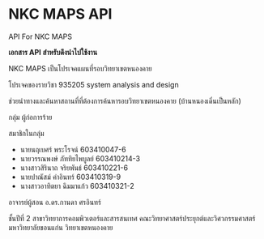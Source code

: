 # NKC MAPS API

API For NKC MAPS

**เอกสาร API สำหรับดึงนำไปใช้งาน**

NKC MAPS เป็นโปรเจคแผนที่รอบวิทยาเขตหนองคาย

โปรเจคของรายวิชา 935205 system analysis and design

ช่วยนำทางและค้นหาสถานที่ที่ต้องการค้นหารอบวิทยาเขตหนองคาย (บ้านหนองเดิ่นเป็นหลัก)

กลุ่ม ผู้ก่อการร้าย

สมาชิกในกลุ่ม

- นายนฤเบศร์ พระโรจน์ 603410047-6
- นายวรรณพงษ์ ภัททิยไพบูลย์ 603410214-3
- นางสาวสิรินาถ จริยพันธ์ 603410221-6
- นายปาณัสม์ คำอินทร์ 603410319-9
- นางสาวอาทิตยา ฉิมมาแก้ว 603410321-2

อาจารย์ผู้สอน อ.ดร.กานดา ศรอินทร์

ชั้นปีที่ 2 สาขาวิทยาการคอมพิวเตอร์และสารสนเทศ คณะวิทยาศาสตร์ประยุกต์และวิศวกรรมศาสตร์ มหาวิทยาลัยขอนแก่น วิทยาเขตหนองคาย
